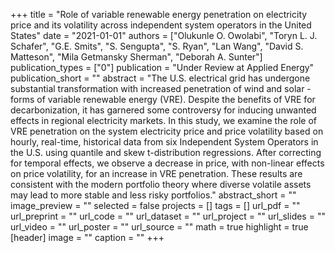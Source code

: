 +++
title = "Role of variable renewable energy penetration on electricity price and its volatility across independent system operators in the United States"
date = "2021-01-01"
authors = ["Olukunle O. Owolabi", "Toryn L. J. Schafer", "G.E. Smits", "S. Sengupta", "S. Ryan", "Lan Wang", "David S. Matteson", "Mila Getmansky Sherman", "Deborah A. Sunter"]
publication_types = ["0"]
publication = "Under Review at Applied Energy"
publication_short = ""
abstract = "The U.S. electrical grid has undergone substantial transformation with increased penetration of wind and solar - forms of variable renewable energy (VRE). Despite the benefits of VRE for decarbonization, it has garnered some controversy for inducing unwanted effects in regional electricity markets. In this study, we examine the role of VRE penetration on the system electricity price and price volatility based on hourly, real-time, historical data from six Independent System Operators in the U.S. using quantile and skew t-distribution regressions. After correcting for temporal effects, we observe a decrease in price, with non-linear effects on price volatility, for an increase in VRE penetration. These results are consistent with the modern portfolio theory where diverse volatile assets may lead to more stable and less risky portfolios."
abstract_short = ""
image_preview = ""
selected = false
projects = []
tags = []
url_pdf = ""
url_preprint = ""
url_code = ""
url_dataset = ""
url_project = ""
url_slides = ""
url_video = ""
url_poster = ""
url_source = ""
math = true
highlight = true
[header]
image = ""
caption = ""
+++
